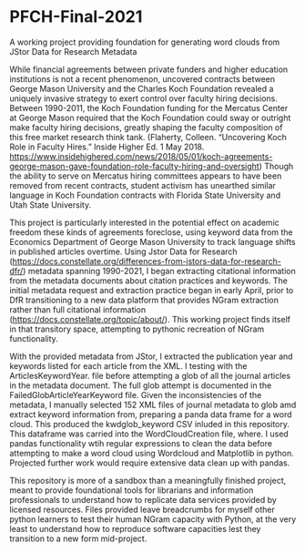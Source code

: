 # PFCH-Final-2021
A working project providing foundation for generating word clouds from JStor Data for Research Metadata

While financial agreements between private funders and higher education institutions is not a recent phenomenon, uncovered contracts between George Mason University and the Charles Koch Foundation revealed a uniquely invasive strategy to exert control over faculty hiring decisions. Between 1990-2011, the Koch Foundation funding for the Mercatus Center at George Mason required that the Koch Foundation could sway or outright make faculty hiring decisions, greatly shaping the faculty composition of this free market research think tank. (Flaherty, Colleen. “Uncovering Koch Role in Faculty Hires.” Inside Higher Ed. 1 May 2018. https://www.insidehighered.com/news/2018/05/01/koch-agreements-george-mason-gave-foundation-role-faculty-hiring-and-oversight) Though the ability to serve on Mercatus hiring committees appears to have been removed from recent contracts, student activism has unearthed similar language in Koch Foundation contracts with Florida State University and Utah State University.

This project is particularly interested in the potential effect on academic freedom these kinds of agreements foreclose, using keyword data from the Economics Department of George Mason University to track language shifts in published articles overtime. Using Jstor Data for Research (https://docs.constellate.org/differences-from-jstors-data-for-research-dfr/) metadata spanning 1990-2021, I began extracting citational information from the metadata documents about citation practices and keywords. The initial metadata request and extraction practice began in early April, prior to DfR transitioning to a new data platform that provides NGram extraction rather than full citational information (https://docs.constellate.org/topic/about/). This working project finds itself in that transitory space, attempting to pythonic recreation of NGram functionality.

With the provided metadata from JStor, I extracted the publication year and keywords listed for each article from the XML. I testing with the ArticlesKeywordYear. file before attempting a glob of all the journal articles in the metadata document. The full glob attempt is documented in the FailedGlobArticleYearKeyword file. Given the inconsistencies of the metadata, I manually selected 152 XML files of journal metadata to glob amd extract keyword information from, preparing a panda data frame for a word cloud. This produced the kwdglob_keyword CSV inluded in this repository. This dataframe was carried into the WordCloudCreation file, where. I used pandas functionality wtih regular expressions to clean the data before attempting to make a word cloud using Wordcloud and Matplotlib in python. Projected further work would require extensive data clean up with pandas.

This repository is more of a sandbox than a meaningfully finished project, meant to provide foundational tools for librarians and information professionals to understand how to replicate data services provided by licensed resources. Files provided leave breadcrumbs for myself other python learners to test their human NGram capacity with Python, at the very least to understand how to reproduce software capacities lest they transition to a new form mid-project.


